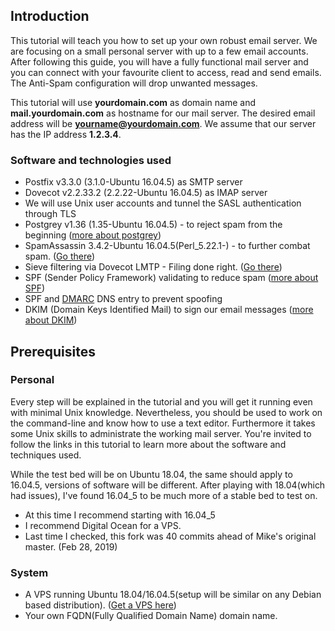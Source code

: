 ## Introduction
This tutorial will teach you how to set up your own robust email server. We are focusing on a small personal server with up to a few email accounts. After following this guide, you will have a fully functional mail server and you can connect with your favourite client to access, read and send emails. The Anti-Spam configuration will drop unwanted messages.

This tutorial will use **yourdomain.com** as domain name and **mail.yourdomain.com** as hostname for our mail server. The desired email address will be **yourname@yourdomain.com**. We assume that our server has the IP address **1.2.3.4**.

### Software and technologies used
* Postfix v3.3.0 (3.1.0-Ubuntu 16.04.5) as SMTP server
* Dovecot v2.2.33.2 (2.2.22-Ubuntu 16.04.5) as IMAP server
* We will use Unix user accounts and tunnel the SASL authentication through TLS
* Postgrey v1.36 (1.35-Ubuntu 16.04.5) - to reject spam from the beginning
([more about postgrey]( http://postgrey.schweikert.ch/))
* SpamAssassin 3.4.2-Ubuntu 16.04.5(Perl_5.22.1-) - to further combat spam. ([Go there](https://github.com/insideTheFlux/How-To--Robust-Mail-Server-With-Anti-SPAM-Configuration/blob/insideTheFlux-Ubuntu_18-04/SpamAssassin.md))
* Sieve filtering via Dovecot LMTP - Filing done right. ([Go there](https://github.com/insideTheFlux/How-To--Robust-Mail-Server-With-Anti-SPAM-Configuration/blob/insideTheFlux-Ubuntu_18-04/SieveFiltering.md))
* SPF (Sender Policy Framework) validating to reduce spam
([more about SPF](https://www.digitalocean.com/community/articles/how-to-use-an-spf-record-to-prevent-spoofing-improve-e-mail-reliability))
* SPF and [DMARC](http://dmarc.org/) DNS entry to prevent spoofing
* DKIM (Domain Keys Identified Mail) to sign our email messages
([more about DKIM](http://www.dkim.org/))

## Prerequisites

### Personal
Every step will be explained in the tutorial and you will get it running even with minimal Unix knowledge. Nevertheless, you should be used to work on the command-line and know how to use a text editor. Furthermore it takes some Unix skills to administrate the working mail server.
You're invited to follow the links in this tutorial to learn more about the software and techniques used.

While the test bed will be on Ubuntu 18.04, the same should apply to 16.04.5, versions of software will be different. 
After playing with 18.04(which had issues), I've found 16.04_5 to be much more of a stable bed to test on.
* At this time I recommend starting with 16.04_5
* I recommend Digital Ocean for a VPS.
* Last time I checked, this fork was 40 commits ahead of Mike's original master. (Feb 28, 2019)

### System

* A VPS running Ubuntu 18.04/16.04.5(setup will be similar on any Debian based distribution). 
([Get a VPS here](https://www.digitalocean.com/?refcode=79aec8435127))
* Your own FQDN(Fully Qualified Domain Name) domain name.
